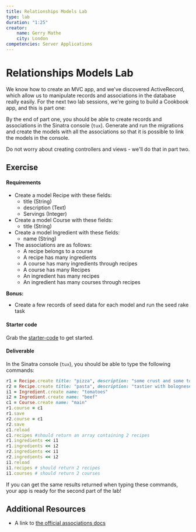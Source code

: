```yaml
---
title: Relationships Models Lab
type: lab
duration: "1:25"
creator:
    name: Gerry Mathe
    city: London
competencies: Server Applications
---
```


# Relationships Models Lab

We know how to create an MVC app, and we've discovered ActiveRecord, which allow us to manipulate records and associations in the database really easily. For the next two lab sessions, we're going to build a Cookbook app, and this is part one:

By the end of part one, you should be able to create records and associations in the Sinatra console (`tux`).  Generate and run the migrations and create the models with all the associations so that it is possible to link the models in the console.

Do not worry about creating controllers and views - we'll do that in part two.

## Exercise

#### Requirements

- Create a model Recipe with these fields:
  - title (String)
  - description (Text)
  - Servings (Integer)
- Create a model Course with these fields:
  - title (String)
- Create a model Ingredient with these fields:
  - name (String)
- The associations are as follows:
  - A recipe belongs to a course
  - A recipe has many ingredients
  - A course has many ingredients through recipes
  - A course has many Recipes
  - An ingredient has many recipes
  - An ingredient has many courses through recipes

**Bonus:**
- Create a few records of seed data for each model and run the seed rake task

#### Starter code

Grab the [starter-code](starter-code) to get started.

#### Deliverable

In the Sinatra console (`tux`), you should be able to type the following commands:

```ruby
r1 = Recipe.create title: "pizza", description: "some crust and some toppings", servings: 4
r2 = Recipe.create title: "pasta", description: "tastier with bolognese", servings: 3
i1 = Ingredient.create name: "tomatoes"
i2 = Ingredient.create name: "beef"
c1 = Course.create name: "main"
r1.course = c1
r1.save
r2.course = c1
r2.save
c1.reload
c1.recipes #should return an array containing 2 recipes
r1.ingredients << i1
r1.ingredients << i2
r2.ingredients << i1
r2.ingredients << i2
i1.reload
i1.recipes # should return 2 recipes
i1.courses # should return 2 courses
```

If you can get the same results returned when typing these commands, your app is ready for the second part of the lab!

## Additional Resources

- A link to [the official associations docs](http://guides.rubyonrails.org/association_basics.html)
